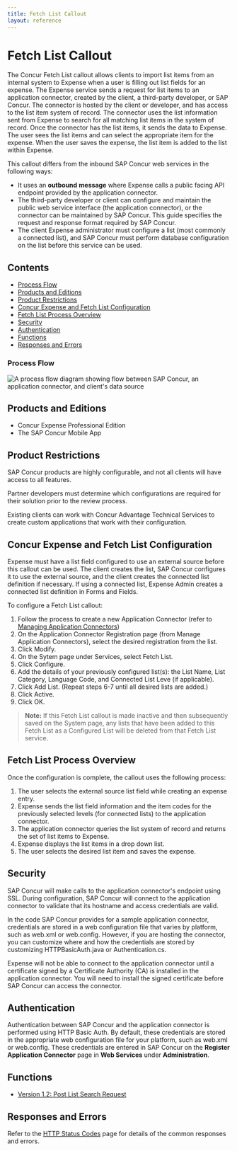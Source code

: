 ```yaml
---
title: Fetch List Callout
layout: reference
---
```

# Fetch List Callout

The Concur Fetch List callout allows clients to import list items from an internal system to Expense when a user is filling out list fields for an expense. The Expense service sends a request for list items to an application connector, created by the client, a third-party developer, or SAP Concur. The connector is hosted by the client or developer, and has access to the list item system of record. The connector uses the list information sent from Expense to search for all matching list items in the system of record. Once the connector has the list items, it sends the data to Expense. The user sees the list items and can select the appropriate item for the expense. When the user saves the expense, the list item is added to the list within Expense.

This callout differs from the inbound SAP Concur web services in the following ways:

* It uses an **outbound** **message** where Expense calls a public facing API endpoint provided by the application connector.  
* The third-party developer or client can configure and maintain the public web service interface (the application connector), or the connector can be maintained by SAP Concur. This guide specifies the request and response format required by SAP Concur.
* The client Expense administrator must configure a list (most commonly a connected list), and SAP Concur must perform database configuration on the list before this service can be used.

## Contents
* [Process Flow](#process-flow)
* [Products and Editions](#products-editions)
* [Product Restrictions](#product-restrictions)
* [Concur Expense and Fetch List Configuration](#concur-expense-config)
* [Fetch List Process Overview](#fetch-list-process-overview)
* [Security](#security)
* [Authentication](#authentication)
* [Functions](#functions)
* [Responses and Errors](#responses-errors)

### <a name="process-flow"></a>Process Flow

![A process flow diagram showing flow between SAP Concur, an application connector, and client's data source](./fetch-list-item.png)

## Products and Editions <a name="products-editions"></a>
* Concur Expense Professional Edition
* The SAP Concur Mobile App

## Product Restrictions <a name="product-restrictions"></a>
SAP Concur products are highly configurable, and not all clients will have access to all features.

Partner developers must determine which configurations are required for their solution prior to the review process.

Existing clients can work with Concur Advantage Technical Services to create custom applications that work with their configuration.

##  <a name="concur-expense-config"></a>Concur Expense and Fetch List Configuration

Expense must have a list field configured to use an external source before this callout can be used. The client creates the list, SAP Concur configures it to use the external source, and the client creates the connected list definition if necessary. If using a connected list, Expense Admin creates a connected list definition in Forms and Fields.

To configure a Fetch List callout:
1. Follow the process to create a new Application Connector (refer to [Managing Application Connectors](https://developer.concur.com/api-reference/callouts/callouts-application-connectors.html#managing-app-connectors))
2. On the Application Connector Registration page (from Manage Application Connectors), select the desired registration from the list.
3. Click Modify.
4. On the Sytem page under Services, select Fetch List.
5. Click Configure.
6. Add the details of your previously configured list(s): the List Name, List Category, Language Code, and Connected List Leve (if applicable).
7. Click Add List. (Repeat steps 6-7 until all desired lists are added.)
8. Click Active.
9. Click OK.

>**Note:** If this Fetch List callout is made inactive and then subsequently saved on the System page, any lists that have been added to this Fetch List as a Configured List will be deleted from that Fetch List service.

## Fetch List Process Overview <a name="fetch-list-process-overview"></a>
Once the configuration is complete, the callout uses the following process:

1. The user selects the external source list field while creating an expense entry.
2. Expense sends the list field information and the item codes for the previously selected levels (for connected lists) to the application connector.
3. The application connector queries the list system of record and returns the set of list items to Expense.
4. Expense displays the list items in a drop down list.
5. The user selects the desired list item and saves the expense.

## Security <a name="security"></a>
SAP Concur will make calls to the application connector's endpoint using SSL. During configuration, SAP Concur will connect to the application connector to validate that its hostname and access credentials are valid.

In the code SAP Concur provides for a sample application connector, credentials are stored in a web configuration file that varies by platform, such as web.xml or web.config. However, if you are hosting the connector, you can customize where and how the credentials are stored by customizing HTTPBasicAuth.java or Authentication.cs.

Expense will not be able to connect to the application connector until a certificate signed by a Certificate Authority (CA) is installed in the application connector. You will need to install the signed certificate before SAP Concur can access the connector.

## Authentication <a name="authentication"></a>
Authentication between SAP Concur and the application connector is performed using HTTP Basic Auth. By default, these credentials are stored in the appropriate web configuration file for your platform, such as web.xml or web.config. These credentials are entered in SAP Concur on the **Register Application Connector** page in **Web Services** under **Administration**.

## Functions <a name="functions"></a>

* [Version 1.2: Post List Search Request][3]

##  <a name="responses-errors"></a>Responses and Errors

Refer to the [HTTP Status Codes](/api-reference/http-status-codes.html) page for details of the common responses and errors.

[3]: /api-reference/callouts/post-list-search-request.html

